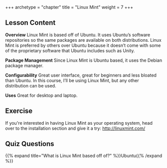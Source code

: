 +++
archetype = "chapter"
title = "Linux Mint"
weight = 7
+++

## Lesson Content

**Overview**
Linux Mint is based off of Ubuntu. It uses Ubuntu’s software repositories so the same packages are available on both distributions. Linux Mint is preferred by others over Ubuntu because it doesn’t come with some of the proprietary software that Ubuntu includes such as Unity.

**Package Management**
Since Linux Mint is Ubuntu based, it uses the Debian package manager.

**Configurability**
Great user interface, great for beginners and less bloated than Ubuntu. In this course, I’ll be using Linux Mint, but any other distribution can be used. 

**Uses**
Great for desktop and laptop.

## Exercise

If you're interested in having Linux Mint as your operating system, head over to the installation section and give it a try: <a href='http://linuxmint.com/'>http://linuxmint.com/</a>

## Quiz Questions
        
{{% expand title="What is Linux Mint based off of?" %}}Ubuntu{{% /expand %}}

